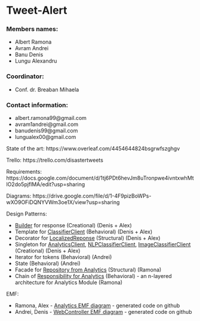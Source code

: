 # Tweet-Alert

<h3>Members names:</h3> 
<ul>
  <li> Albert Ramona </li>
  <li> Avram Andrei </li>
  <li> Banu Denis </li>
  <li> Lungu Alexandru </li>
</ul>

<h3>Coordinator:</h3> 
<ul>
	<li> Conf. dr. Breaban Mihaela </li>
</ul>

<h3>Contact information:</h3>
<ul>
	<li> albert.ramona99@gmail.com </li>
	<li> avram1andrei@gmail.com </li>
	<li> banudenis99@gmail.com </li>
	<li> lungualex00@gmail.com </li>
</ul>
	

<p>State of the art: https://www.overleaf.com/4454644824bsgrwfszghgv</p>
<p>Trello: https://trello.com/disastertweets</p>
<p>Requirements: https://docs.google.com/document/d/1tj6PDt6hevJm8uTronpwe4ivntxwhMtlO2do5pjflMA/edit?usp=sharing</p>
<p>Diagrams: https://drive.google.com/file/d/1-4F9pizBoWPs-wXO9OFiDQNYVWm3oe1X/view?usp=sharing</p>

Design Patterns:
* [Builder](https://github.com/denis2111/Tweet-Alert/blob/main/web-controller/src/main/java/ro/uaic/info/tweetalert/models/ResponseBuilder.java) for response (Creational) (Denis + Alex)
* Template for [ClassifierClient](https://github.com/denis2111/Tweet-Alert/blob/main/web-controller/src/main/java/ro/uaic/info/tweetalert/ClassifierClient.java) (Behavioral) (Denis + Alex)
* Decorator for [LocalizedReponse](https://github.com/denis2111/Tweet-Alert/blob/main/web-controller/src/main/java/ro/uaic/info/tweetalert/models/LocalizedResponse.java) (Structural) (Denis + Alex)
* Singleton for [AnalyticsClient](https://github.com/denis2111/Tweet-Alert/blob/main/web-controller/src/main/java/ro/uaic/info/tweetalert/AnalyticsClient.java), [NLPClassifierClient](https://github.com/denis2111/Tweet-Alert/blob/main/web-controller/src/main/java/ro/uaic/info/tweetalert/NLPClassifierClient.java), [ImageClassifierClient](https://github.com/denis2111/Tweet-Alert/blob/main/web-controller/src/main/java/ro/uaic/info/tweetalert/ImageClassifierClient.java) (Creational) (Denis + Alex)
* Iterator for tokens (Behavioral) (Andrei)
* State (Behavioral) (Andrei)
* Facade for [Repository from Analytics](https://github.com/denis2111/Tweet-Alert/blob/main/analytics-module/src/main/java/ro/uaic/info/analytics/repositories/JpaRepository.java#L17) (Structural) (Ramona)
* Chain of [Responsibility for Analytics](https://github.com/denis2111/Tweet-Alert/blob/main/analytics-module/src/main/java/ro/uaic/info/analytics/exceptions/ControllerAdvice.java) (Behavioral) -  an n-layered architecture for Analytics Module (Ramona)

EMF:
* Ramona, Alex - [Analytics EMF diagram](https://github.com/denis2111/Tweet-Alert/blob/main/analytics-module/images/analytics.jpg) -  generated code on github
* Andrei, Denis - [WebController EMF diagram](https://github.com/denis2111/Tweet-Alert/blob/main/web-controller-diagram/WebControllerDiagram.jpg) -  generated code on github
